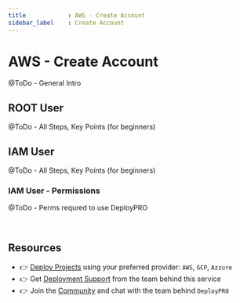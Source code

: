 ```yaml
---
title            : AWS - Create Account
sidebar_label    : Create Account
---
```


# AWS - Create Account

@ToDo - General Intro

## ROOT User 

@ToDo - All Steps, Key Points (for beginners)

## IAM User 

@ToDo - All Steps, Key Points (for beginners)

### IAM User - Permissions 

@ToDo - Perms requred to use DeployPRO

<br />

## Resources

- 👉 [Deploy Projects](https://deploypro.dev/) using your preferred provider: `AWS`, `GCP`, `Azzure`
- 👉 Get [Deployment Support](https://deploypro.dev/support/) from the team behind this service
- 👉 Join the [Community](https://discord.gg/qQhjQZhnur) and chat with the team behind `DeployPRO`
